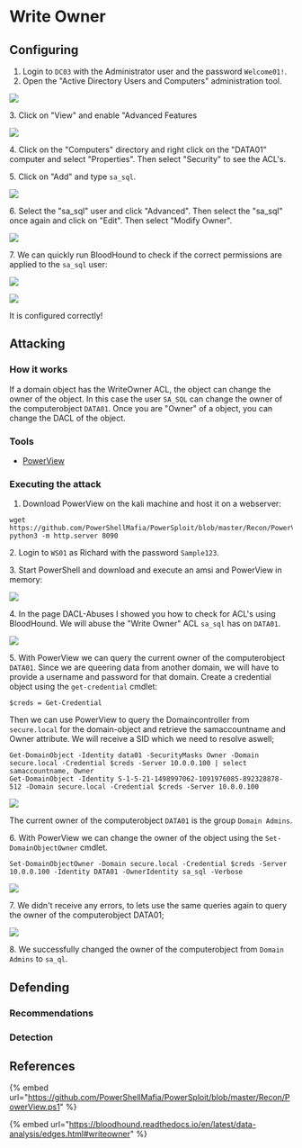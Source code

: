 # Write Owner

## Configuring

1. Login to `DC03` with the Administrator user and the password `Welcome01!`.
2. Open the "Active Directory Users and Computers" administration tool.

![](<../../../.gitbook/assets/image (67) (1) (1) (1) (1).png>)

3\. Click on "View" and enable "Advanced Features

![](<../../../.gitbook/assets/image (48) (1) (1).png>)

4\. Click on the "Computers" directory and right click on the "DATA01" computer and select "Properties". Then select "Security" to see the ACL's.

5\. Click on "Add" and type `sa_sql`.

![](<../../../.gitbook/assets/image (11) (1).png>)

6\. Select the "sa\_sql" user and click "Advanced". Then select the "sa\_sql" once again and click on "Edit". Then select "Modify Owner".

![](<../../../.gitbook/assets/image (15).png>)

7\. We can quickly run BloodHound to check if the correct permissions are applied to the `sa_sql` user:

![](<../../../.gitbook/assets/image (1).png>)

![](<../../../.gitbook/assets/image (61) (1).png>)

It is configured correctly!

## Attacking

### How it works

If a domain object has the WriteOwner ACL, the object can change the owner of the object. In this case the user `SA_SQL` can change the owner of the computerobject `DATA01`. Once you are "Owner" of a object, you can change the DACL of the object.

### Tools

* [PowerView](https://github.com/PowerShellMafia/PowerSploit/blob/master/Recon/PowerView.ps1)

### Executing the attack

1. Download PowerView on the kali machine and host it on a webserver:

```
wget https://github.com/PowerShellMafia/PowerSploit/blob/master/Recon/PowerView.ps1
python3 -m http.server 8090
```

2\. Login to `WS01` as Richard with the password `Sample123`.

3\. Start PowerShell and download and execute an amsi and PowerView in memory:

![](<../../../.gitbook/assets/image (70) (1).png>)

4\. In the page DACL-Abuses I showed you how to check for ACL's using BloodHound. We will abuse the "Write Owner" ACL `sa_sql` has on `DATA01`.

![](<../../../.gitbook/assets/image (53) (1).png>)

5\. With PowerView we can query the current owner of the computerobject `DATA01`. Since we are queering data from another domain, we will have to provide a username and password for that domain. Create a credential object using the `get-credential` cmdlet:

```
$creds = Get-Credential
```

Then we can use PowerView to query the Domaincontroller from `secure.local` for the domain-object and retrieve the samaccountname and Owner attribute. We will receive a SID which we need to resolve aswell;

```
Get-DomainObject -Identity data01 -SecurityMasks Owner -Domain secure.local -Credential $creds -Server 10.0.0.100 | select samaccountname, Owner
Get-DomainObject -Identity S-1-5-21-1498997062-1091976085-892328878-512 -Domain secure.local -Credential $creds -Server 10.0.0.100
```

![](<../../../.gitbook/assets/image (32).png>)

The current owner of the computerobject `DATA01` is the group `Domain Admins`.

6\. With PowerView we can change the owner of the object using the `Set-DomainObjectOwner` cmdlet.

```
Set-DomainObjectOwner -Domain secure.local -Credential $creds -Server 10.0.0.100 -Identity DATA01 -OwnerIdentity sa_sql -Verbose
```

![](<../../../.gitbook/assets/image (69) (1).png>)

7\. We didn't receive any errors, to lets use the same queries again to query the owner of the computerobject DATA01;

![](<../../../.gitbook/assets/image (21) (1).png>)

8\. We successfully changed the owner of the computerobject from `Domain Admins` to `sa_ql`.

## Defending

### Recommendations



### Detection



## References

{% embed url="https://github.com/PowerShellMafia/PowerSploit/blob/master/Recon/PowerView.ps1" %}

{% embed url="https://bloodhound.readthedocs.io/en/latest/data-analysis/edges.html#writeowner" %}
